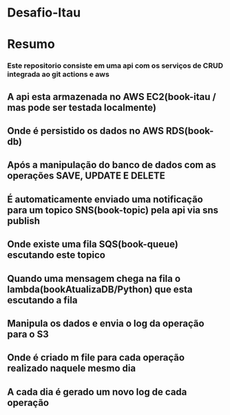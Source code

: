 #  Desafio-Itau

# Resumo

### Este repositorio consiste em uma api com os serviços de CRUD integrada ao git actions e aws
## A api esta armazenada no AWS EC2(book-itau / mas pode ser testada localmente)
## Onde é persistido os dados no AWS RDS(book-db)
## Após a manipulação do banco de dados com as operações SAVE, UPDATE E DELETE 
## É automaticamente enviado uma notificação para um topico SNS(book-topic) pela api via sns publish
## Onde existe uma fila SQS(book-queue) escutando este topico
## Quando uma mensagem chega na fila o lambda(bookAtualizaDB/Python) que esta escutando a fila
## Manipula os dados e envia o log da operação para o S3
## Onde é criado m file para cada operação realizado  naquele mesmo dia
## A cada dia é gerado um novo log de cada operação 
